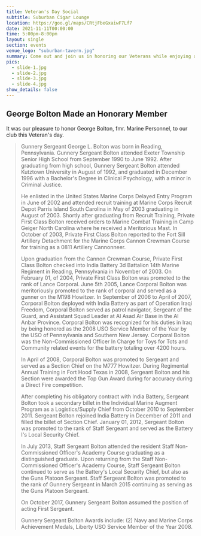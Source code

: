 ```yaml
---
title: Veteran's Day Social
subtitle: Suburban Cigar Lounge
location: https://goo.gl/maps/CRtjFbeGxaiwF7Lf7
date: 2021-11-11T00:00:00
time: 5:00pm-8:00pm
layout: single
section: events
venue_logo: "suburban-tavern.jpg"
summary: Come out and join us in honoring our Veterans while enjoying a few cigars. We will be at the Suburban Cigar Lounge in Mt Penn from 5-8pm. If you’re not a member come on out and see what we are all about. Hope to see you there!
pics:
  - slide-1.jpg
  - slide-2.jpg
  - slide-3.jpg
  - slide-4.jpg
show_details: false
---
```


## George Bolton Made an Honorary Member ##

It was our pleasure to honor George Bolton, fmr. Marine Personnel, to our club this Veteran's day.

> Gunnery Sergeant George L. Bolton was born in Reading, Pennsylvania.  Gunnery Sergeant Bolton attended Exeter Township Senior High School from September 1990 to June 1992.  After graduating from high school, Gunnery Sergeant Bolton attended Kutztown University in August of 1992, and graduated in December 1996 with a Bachelor's Degree in Clinical Psychology, with a minor in Criminal Justice. 
> 
> He enlisted in the United States Marine Corps Delayed Entry Program in June of 2002 and attended recruit training at Marine Corps Recruit Depot Parris Island South Carolina in May of 2003 graduating in August of 2003.  Shortly after graduating from Recruit Training, Private First Class Bolton received orders to Marine Combat Training in Camp Geiger North Carolina where he received a Meritorious Mast.  In October of 2003, Private First Class Bolton reported to the Fort Sill Artillery Detachment for the Marine Corps Cannon Crewman Course for training as a 0811 Artillery Cannonneer.  
> 
> Upon graduation from the Cannon Crewman Course, Private First Class Bolton checked into India Battery 3d Battalion 14th Marine Regiment in Reading, Pennsylvania in November of 2003.   On February 01, of 2004, Private First Class Bolton was promoted to the rank of Lance Corporal.   June 5th 2005, Lance Corporal Bolton was meritoriously promoted to the rank of corporal and served as a gunner on the M198 Howitzer.  In September of 2006 to April of 2007, Corporal Bolton deployed with India Battery as part of Operation Iraqi Freedom, Corporal Bolton served as patrol navigator, Sergeant of the Guard, and Assistant Squad Leader at Al Asad Air Base in the Al Anbar Province.  Corporal Bolton was recognized for his duties in Iraq by being honored as the 2008 USO Service Member of the Year by the USO of Pennsylvania and Southern New Jersey.  Corporal Bolton was the Non-Commissioned Officer In Charge for Toys for Tots and Community related events for the battery totaling over 4200 hours.
> 
> In April of 2008, Corporal Bolton was promoted to Sergeant and served as a Section Chief on the M777 Howitzer.  During Regimental Annual Training in Fort Hood Texas in 2008, Sergeant Bolton and his Section were awarded the Top Gun Award during for accuracy during a Direct Fire competition. 
> 
> After completing his obligatory contract with India Battery, Sergeant Bolton took a secondary billet in the Individual Marine Augment Program as a Logistics/Supply Chief from October 2010 to September 2011.  Sergeant Bolton rejoined India Battery in December of 2011 and filled the billet of Section Chief.   January 01, 2012, Sergeant Bolton was promoted to the rank of Staff Sergeant and served as the Battery I's Local Security Chief.  
> 
> In July 2013, Staff Sergeant Bolton attended the resident Staff Non-Commissioned Officer's Academy Course graduating as a distinguished graduate.   Upon returning from the Staff Non-Commissioned Officer's Academy Course, Staff Sergeant Bolton continued to serve as the Battery's Local Security Chief, but also as the Guns Platoon Sergeant.  Staff Sergeant Bolton was promoted to the rank of Gunnery Sergeant in March 2015 continuing as serving as the Guns Platoon Sergeant.  
> 
> On October 2017, Gunnery Sergeant Bolton assumed the position of acting First Sergeant. 
> 
> Gunnery Sergeant Bolton Awards include: (2) Navy and Marine Corps Achievement Medals, Liberty USO Service Member of the Year 2008.
